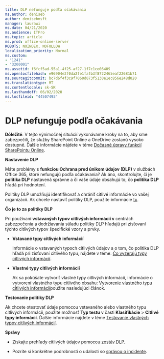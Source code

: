```yaml
---
title: DLP nefunguje podľa očakávania
ms.author: deniseb
author: denisebmsft
manager: laurawi
ms.date: 04/21/2020
ms.audience: ITPro
ms.topic: article
ms.prod: office-online-server
ROBOTS: NOINDEX, NOFOLLOW
localization_priority: Normal
ms.custom:
- "1241"
- "3200001"
ms.assetid: f6fcf5ad-55a1-4f25-af27-1f7c1ce06409
ms.openlocfilehash: e96904e2f0da2fe1fafb3f8722465eaf22681b71
ms.sourcegitcommit: bc7d6f4f3c9f7060d073f5130e1ec856e248d020
ms.translationtype: MT
ms.contentlocale: sk-SK
ms.lasthandoff: 06/02/2020
ms.locfileid: "44507493"
---
```

# <a name="dlp-not-working-as-expected"></a>DLP nefunguje podľa očakávania

**Dôležité**: V tejto výnimočnej situácií vykonávame kroky na to, aby sme zabezpečili, že služby SharePoint Online a OneDrive zostanú vysoko dostupné. Ďalšie informácie nájdete v téme [Dočasné úpravy funkcií SharePointu Online](https://aka.ms/ODSPAdjustments).

 **Nastavenie DLP**

Máte problémy s **funkciou Ochrana pred únikom údajov (DLP)** v službách Office 365, ktoré nefungujú podľa očakávania? Ak áno, skontrolujte, či je **politika DLP** nastavená správne a či vaše údaje obsahujú to, čo **politika DLP** hľadá pri hodnotení.
  
Politiky DLP umožňujú identifikovať a chrániť citlivé informácie vo vašej organizácii. Ak chcete nastaviť politiky DLP, použite informácie [tu](https://docs.microsoft.com/office365/securitycompliance/prevent-data-loss#set-up-dlp).
  
 **Čo je to za politiky DLP**
  
Pri používaní **vstavaných typov citlivých informácií v** centrách zabezpečenia a dodržiavania súladu politiky DLP hľadajú pri zisťovaní týchto citlivých typov špecifické vzory a prvky.
  
- **Vstavané typy citlivých informácií**

    Informácie o vstavaných typoch citlivých údajov a o tom, čo politika DLP hľadá pri zisťovaní citlivého typu, nájdete v téme: [Čo vyzerajú typy citlivých informácií](https://docs.microsoft.com/microsoft-365/compliance/sensitive-information-type-entity-definitions).

- **Vlastné typy citlivých informácií**

    Ak sa pokúšate vytvoriť vlastné typy citlivých informácií, informácie o vytvorení vlastného typu citlivého obsahu: [Vytvorenie vlastného typu citlivých informácií](https://docs.microsoft.com/microsoft-365/compliance/create-a-custom-sensitive-information-type)použite nasledujúci článok.

**Testovanie politiky DLP**

Ak chcete otestovať údaje pomocou vstavaného alebo vlastného typu citlivých informácií, použite možnosť **Typ testu** v časti **Klasifikácie**  >  **Citlivé typy informácií**. Ďalšie informácie nájdete v téme [Testovanie vlastných typov citlivých informácií](https://docs.microsoft.com/microsoft-365/compliance/create-a-custom-sensitive-information-type#create-custom-sensitive-information-types-in-the-security--compliance-center).

 **Správy**
  
- Získajte prehľady citlivých údajov pomocou [zostáv DLP.](https://docs.microsoft.com/microsoft-365/compliance/data-loss-prevention-policies#dlp-reports)

- Pozrite si konkrétne podrobnosti o udalosti so [správou o incidente](https://docs.microsoft.com/microsoft-365/compliance/data-loss-prevention-policies#incident-reports).
